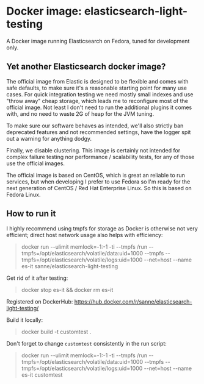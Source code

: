 # Docker image: elasticsearch-light-testing

A Docker image running Elasticsearch on Fedora, tuned for development only.

## Yet another Elasticsearch docker image?

The official image from Elastic is designed to be flexible and comes with safe defaults,
to make sure it's a reasonable starting point for many use cases.
For quick integration testing we need mostly small indexes and use "throw away" cheap storage, which leads me to reconfigure most of the official image.
Not least I don't need to run the additional plugins it comes with, and no need to waste 2G of heap for the JVM tuning.

To make sure our software behaves as intended, we'll also strictly ban deprecated features and not recommended settings, have the logger spit out a warning for anything dodgy.

Finally, we disable clustering. This image is certainly not intended for complex failure testing nor performance / scalability tests, for any of those use the official images.

The official image is based on CentOS, which is great an reliable to run services, but when developing I prefer to use Fedora so I'm ready for the next generation of CentOS / Red Hat Enterprise Linux. So this is based on Fedora Linux.

## How to run it

I highly recommend using tmpfs for storage as Docker is otherwise not very efficient; direct host network usage also helps with efficiency:

> docker run --ulimit memlock=-1:-1 -ti --tmpfs /run --tmpfs=/opt/elasticsearch/volatile/data:uid=1000 --tmpfs --tmpfs=/opt/elasticsearch/volatile/logs:uid=1000 --net=host --name es-it sanne/elasticsearch-light-testing

Get rid of it after testing:

> docker stop es-it && docker rm es-it

Registered on DockerHub: https://hub.docker.com/r/sanne/elasticsearch-light-testing/ 

Build it locally:

> docker build -t customtest .

Don't forget to change `customtest` consistently in the run script:

> docker run --ulimit memlock=-1:-1 -ti --tmpfs /run --tmpfs=/opt/elasticsearch/volatile/data:uid=1000 --tmpfs --tmpfs=/opt/elasticsearch/volatile/logs:uid=1000 --net=host --name es-it customtest

